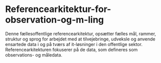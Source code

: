 # Referencearkitektur-for-observation-og-m-ling
Denne fællesoffentlige referencearkitektur, opsætter fælles mål, rammer, struktur og sprog for arbejdet med at tilvejebringe, udveksle og anvende ensartede data i og på tværs af it-løsninger i den offentlige sektor. Referencearkitekturen fokuserer på de data, som defineres som observations- og måledata.
